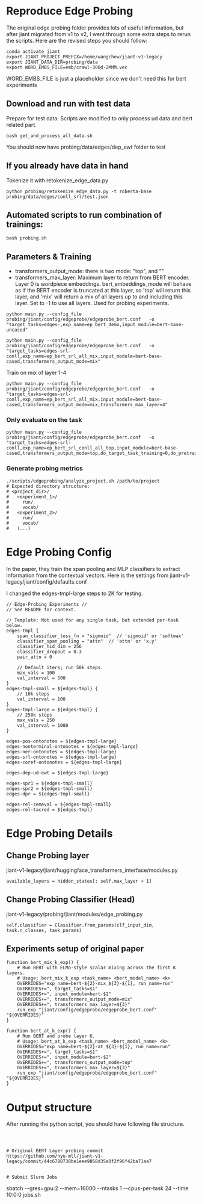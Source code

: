 # Reproduce Edge Probing
The original edge probing folder provides lots of useful information, but after jiant migrated from v1 to v2, I went through some extra steps to rerun the scripts.
Here are the revised steps you should follow:

```
conda activate jiant
export JIANT_PROJECT_PREFIX=/home/wangchew/jiant-v1-legacy
export JIANT_DATA_DIR=probing/data
export WORD_EMBS_FILE=emb/crawl-300d-2MMM.vec
```
WORD_EMBS_FILE is just a placeholder since we don't need this for bert experiments

## Download and run with test data
Prepare for test data. Scripts are modified to only process ud data and bert related part.
```
bash get_and_process_all_data.sh
```
You should now have probing/data/edges/dep_ewt folder to test

## If you already have data in hand
Tokenize it with retokenize_edge_data.py
```
python probing/retokenize_edge_data.py -t roberta-base probing/data/edges/conll_srl/test.json
```

## Automated scripts to run combination of trainings:
```
bash probing.sh
```

## Parameters & Training
- transformers_output_mode: there is two mode: "top", and ""
- transformers_max_layer: Maximum layer to return from BERT encoder. Layer 0 is wordpiece embeddings. bert_embeddings_mode will behave as if the BERT encoder is truncated at this layer, so 'top' will return this layer, and 'mix' will return a mix of all layers up to and including this layer. Set to -1 to use all layers. Used for probing experiments.
```
python main.py --config_file probing/jiant/config/edgeprobe/edgeprobe_bert.conf   -o "target_tasks=edges-,exp_name=ep_bert_demo,input_module=bert-base-uncased"
```
```
python main.py --config_file probing/jiant/config/edgeprobe/edgeprobe_bert.conf   -o "target_tasks=edges-srl-conll,exp_name=ep_bert_srl_all_mix,input_module=bert-base-cased,transformers_output_mode=mix"
```
Train on mix of layer 1-4
```
python main.py --config_file probing/jiant/config/edgeprobe/edgeprobe_bert.conf   -o "target_tasks=edges-srl-conll,exp_name=ep_bert_srl_all_mix,input_module=bert-base-cased,transformers_output_mode=mix,transformers_max_layer=4"
```

### Only evaluate on the task
```
python main.py --config_file probing/jiant/config/edgeprobe/edgeprobe_bert.conf   -o "target_tasks=edges-srl-conll,exp_name=ep_bert_srl_conll_all_top,input_module=bert-base-cased,transformers_output_mode=top,do_target_task_training=0,do_pretrain=0,do_full_eval=1"
```

### Generate probing metrics
```
./scripts/edgeprobing/analyze_project.sh /path/to/project
# Expected directory structure:
# <project_dir>/
#   <experiment_1>/
#     run/
#     vocab/
#   <experiment_2>/
#     run/
#     vocab/
#   (...)
```
# Edge Probing Config
In the paper, they train the span pooling and MLP classifiers to extract information from the contextual vectors. Here is the settings from jiant-v1-legacy/jiant/config/defaults.conf

I changed the edges-tmpl-large steps to 2K for testing.

```
// Edge-Probing Experiments //
// See README for context.

// Template: Not used for any single task, but extended per-task below.
edges-tmpl {
    span_classifier_loss_fn = "sigmoid"  // 'sigmoid' or 'softmax'
    classifier_span_pooling = "attn"  // 'attn' or 'x,y'
    classifier_hid_dim = 256
    classifier_dropout = 0.3
    pair_attn = 0

    // Default iters; run 50k steps.
    max_vals = 100
    val_interval = 500
}
edges-tmpl-small = ${edges-tmpl} {
    // 10k steps
    val_interval = 100
}
edges-tmpl-large = ${edges-tmpl} {
    // 250k steps
    max_vals = 250
    val_interval = 1000
}

edges-pos-ontonotes = ${edges-tmpl-large}
edges-nonterminal-ontonotes = ${edges-tmpl-large}
edges-ner-ontonotes = ${edges-tmpl-large}
edges-srl-ontonotes = ${edges-tmpl-large}
edges-coref-ontonotes = ${edges-tmpl-large}

edges-dep-ud-ewt = ${edges-tmpl-large}

edges-spr1 = ${edges-tmpl-small}
edges-spr2 = ${edges-tmpl-small}
edges-dpr = ${edges-tmpl-small}

edges-rel-semeval = ${edges-tmpl-small}
edges-rel-tacred = ${edges-tmpl}
```
# Edge Probing Details
## Change Probing layer
jiant-v1-legacy/jiant/huggingface_transformers_interface/modules.py
```
available_layers = hidden_states[: self.max_layer + 1]
```

## Change Probing Classifier (Head)
jiant-v1-legacy/probing/jiant/modules/edge_probing.py
```
self.classifier = Classifier.from_params(clf_input_dim, task.n_classes, task_params)
```
## Experiments setup of original paper
```
function bert_mix_k_exp() {
    # Run BERT with ELMo-style scalar mixing across the first K layers.
    # Usage: bert_mix_k_exp <task_name> <bert_model_name> <k>
    OVERRIDES="exp_name=bert-${2}-mix_${3}-${1}, run_name=run"
    OVERRIDES+=", target_tasks=$1"
    OVERRIDES+=", input_module=bert-$2"
    OVERRIDES+=", transformers_output_mode=mix"
    OVERRIDES+=", transformers_max_layer=${3}"
    run_exp "jiant/config/edgeprobe/edgeprobe_bert.conf" "${OVERRIDES}"
}

function bert_at_k_exp() {
    # Run BERT and probe layer K.
    # Usage: bert_at_k_exp <task_name> <bert_model_name> <k>
    OVERRIDES="exp_name=bert-${2}-at_${3}-${1}, run_name=run"
    OVERRIDES+=", target_tasks=$1"
    OVERRIDES+=", input_module=bert-$2"
    OVERRIDES+=", transformers_output_mode=top"
    OVERRIDES+=", transformers_max_layer=${3}"
    run_exp "jiant/config/edgeprobe/edgeprobe_bert.conf" "${OVERRIDES}"
}
```
# Output structure
After running the python script, you should have following file structure.
```



# Original BERT Layer probing commit
https://github.com/nyu-mll/jiant-v1-legacy/commit/44c6780738be1eee9868d35a0f2f96f42ba71aa7


# Submit Slurm Jobs
```
sbatch --gres=gpu:2 --mem=16000 --ntasks 1 --cpus-per-task 24 --time 10:0:0 jobs.sh
```
